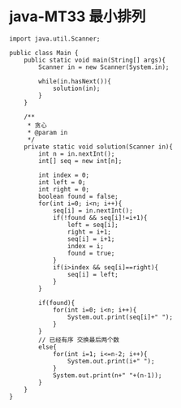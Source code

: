 # java-MT33 最小排列


    import java.util.Scanner;
    
    public class Main {
        public static void main(String[] args){
            Scanner in = new Scanner(System.in);
    
            while(in.hasNext()){
                solution(in);
            }
        }
    
        /**
         * 贪心
         * @param in
         */
        private static void solution(Scanner in){
            int n = in.nextInt();
            int[] seq = new int[n];
    
            int index = 0;
            int left = 0;
            int right = 0;
            boolean found = false;
            for(int i=0; i<n; i++){
                seq[i] = in.nextInt();
                if(!found && seq[i]!=i+1){
                    left = seq[i];
                    right = i+1;
                    seq[i] = i+1;
                    index = i;
                    found = true;
                }
                if(i>index && seq[i]==right){
                    seq[i] = left;
                }
            }
    
            if(found){
                for(int i=0; i<n; i++){
                    System.out.print(seq[i]+" ");
                }
            }
            // 已经有序 交换最后两个数
            else{
                for(int i=1; i<=n-2; i++){
                    System.out.print(i+" ");
                }
                System.out.print(n+" "+(n-1));
            }
        }
    }

  

